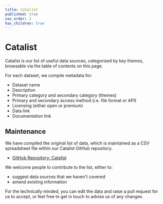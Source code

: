 ```yaml
---
title: Catalist
published: true
nav_order: 2
has_children: true
---
```


# Catalist

Catalist is our list of useful data sources, categorised by key themes, browsable via the table of contents on this page.

For each dataset, we compile metadata for:

- Dataset name
- Description
- Primary category and secondary category (themes)
- Primary and secondary access method (i.e. file format or API)
- Licensing (either open or premium)
- Data link
- Documentation link

## Maintenance

We have compiled the original list of data, which is maintained as a CSV spreadsheet file within our Catalist GitHub repository.

- [GitHub Repository: Catalist](https://github.com/Geovation/catalist)

We welcome people to contribute to the list, either to:

- suggest data sources that we haven't covered
- amend existing information

For the technically minded, you can edit the data and raise a pull request for us to accept, or feel free to get in touch to advise us of any changes.

